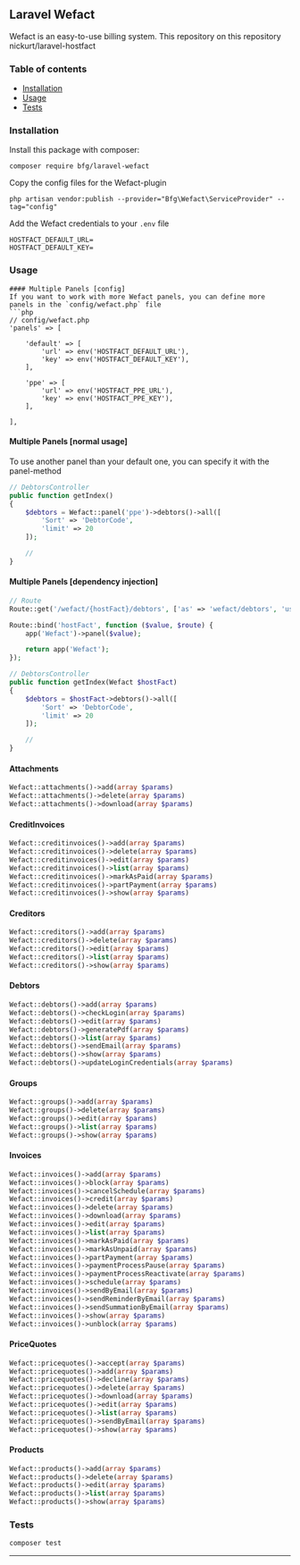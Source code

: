 ## Laravel Wefact

Wefact is an easy-to-use billing system. This repository on this repository nickurt/laravel-hostfact
### Table of contents
- [Installation](#installation)
- [Usage](#usage)
- [Tests](#tests)
### Installation
Install this package with composer:
```
composer require bfg/laravel-wefact
```
Copy the config files for the Wefact-plugin
```
php artisan vendor:publish --provider="Bfg\Wefact\ServiceProvider" --tag="config"
```
Add the Wefact credentials to your `.env` file
```
HOSTFACT_DEFAULT_URL=
HOSTFACT_DEFAULT_KEY=
```
### Usage
```
#### Multiple Panels [config]
If you want to work with more Wefact panels, you can define more panels in the `config/wefact.php` file
```php
// config/wefact.php
'panels' => [

    'default' => [
        'url' => env('HOSTFACT_DEFAULT_URL'),
        'key' => env('HOSTFACT_DEFAULT_KEY'),
    ],

    'ppe' => [
        'url' => env('HOSTFACT_PPE_URL'),
        'key' => env('HOSTFACT_PPE_KEY'),
    ],

],
```
#### Multiple Panels [normal usage]
To use another panel than your default one, you can specify it with the panel-method
```php
// DebtorsController
public function getIndex()
{
    $debtors = Wefact::panel('ppe')->debtors()->all([
        'Sort' => 'DebtorCode',
        'limit' => 20
    ]);

    //
}
```
#### Multiple Panels [dependency injection]
```php
// Route
Route::get('/wefact/{hostFact}/debtors', ['as' => 'wefact/debtors', 'uses' => 'DebtorsController@getIndex']);

Route::bind('hostFact', function ($value, $route) {
    app('Wefact')->panel($value);

    return app('Wefact');
});

// DebtorsController
public function getIndex(Wefact $hostFact)
{
    $debtors = $hostFact->debtors()->all([
        'Sort' => 'DebtorCode',
        'limit' => 20
    ]);

    //
}
```
#### Attachments
```php
Wefact::attachments()->add(array $params)
Wefact::attachments()->delete(array $params)
Wefact::attachments()->download(array $params)
```
#### CreditInvoices
```php
Wefact::creditinvoices()->add(array $params)
Wefact::creditinvoices()->delete(array $params)
Wefact::creditinvoices()->edit(array $params)
Wefact::creditinvoices()->list(array $params)
Wefact::creditinvoices()->markAsPaid(array $params)
Wefact::creditinvoices()->partPayment(array $params)
Wefact::creditinvoices()->show(array $params)
```
#### Creditors
```php
Wefact::creditors()->add(array $params)
Wefact::creditors()->delete(array $params)
Wefact::creditors()->edit(array $params)
Wefact::creditors()->list(array $params)
Wefact::creditors()->show(array $params)
```
#### Debtors
```php
Wefact::debtors()->add(array $params)
Wefact::debtors()->checkLogin(array $params)
Wefact::debtors()->edit(array $params)
Wefact::debtors()->generatePdf(array $params)
Wefact::debtors()->list(array $params)
Wefact::debtors()->sendEmail(array $params)
Wefact::debtors()->show(array $params)
Wefact::debtors()->updateLoginCredentials(array $params)
```
#### Groups
```php
Wefact::groups()->add(array $params)
Wefact::groups()->delete(array $params)
Wefact::groups()->edit(array $params)
Wefact::groups()->list(array $params)
Wefact::groups()->show(array $params)
```
#### Invoices
```php
Wefact::invoices()->add(array $params)
Wefact::invoices()->block(array $params)
Wefact::invoices()->cancelSchedule(array $params)
Wefact::invoices()->credit(array $params)
Wefact::invoices()->delete(array $params)
Wefact::invoices()->download(array $params)
Wefact::invoices()->edit(array $params)
Wefact::invoices()->list(array $params)
Wefact::invoices()->markAsPaid(array $params)
Wefact::invoices()->markAsUnpaid(array $params)
Wefact::invoices()->partPayment(array $params)
Wefact::invoices()->paymentProcessPause(array $params)
Wefact::invoices()->paymentProcessReactivate(array $params)
Wefact::invoices()->schedule(array $params)
Wefact::invoices()->sendByEmail(array $params)
Wefact::invoices()->sendReminderByEmail(array $params)
Wefact::invoices()->sendSummationByEmail(array $params)
Wefact::invoices()->show(array $params)
Wefact::invoices()->unblock(array $params)
```
#### PriceQuotes
```php
Wefact::pricequotes()->accept(array $params)
Wefact::pricequotes()->add(array $params)
Wefact::pricequotes()->decline(array $params)
Wefact::pricequotes()->delete(array $params)
Wefact::pricequotes()->download(array $params)
Wefact::pricequotes()->edit(array $params)
Wefact::pricequotes()->list(array $params)
Wefact::pricequotes()->sendByEmail(array $params)
Wefact::pricequotes()->show(array $params)
```
#### Products
```php
Wefact::products()->add(array $params)
Wefact::products()->delete(array $params)
Wefact::products()->edit(array $params)
Wefact::products()->list(array $params)
Wefact::products()->show(array $params)
```
### Tests
```sh
composer test
```
- - - 
